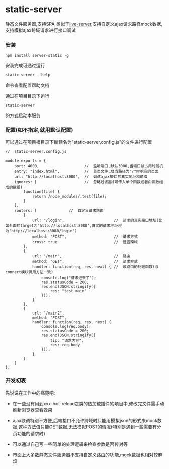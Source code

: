 # static-server

静态文件服务器,支持SPA,类似于[live-server](https://github.com/tapio/live-server),支持自定义ajax请求路径mock数据,支持模拟ajax跨域请求进行接口调试

### 安装

    npm install server-static -g

安装完成可通过运行

    static-server --help
    
命令查看配置帮助文档

通过在项目目录下运行

    static-server

的方式启动本服务


### 配置(如不指定,就用默认配置)

可以通过在项目根目录下新建名为"static-server.config.js"的文件进行配置

    //  static-server.config.js

    module.exports = {
    	port: 4000,                    //  监听端口,默认3000,当端口被占用时随机
    	entry: "index.html",           //  首页文件,及当路径为"/"时响应的页面
        url: "http://localhost:8080",  //  调试ajax接口的真实地址和前缀
    	ignores: [                     //  忽略过滤器(可传入单个函数或者由函数组成的数组)
    		function(file) {
    		    return /node_modules/.test(file);
    		}
    	],
    	routers: [              //  自定义请求路由
            {
                url: "/login",                      //  请求的真实接口地址(比如外面的target为'http://localhost:8080',真实的请求地址应为'http://localhost:8080/login')
                method: "POST",                     //  请求方式
                cross: true                         //  是否跨域
            },
    		{
    			url: "/main",                       //  路由
    			method: "GET",                      //  请求方式
    			handler: function(req, res, next) { //  改路由的处理函数(与connect模块调用方法一致)
    				console.log("请求进来了");
    				res.statusCode = 200;
    				res.end(JSON.stringify({
    					res: "test main"
    				}));
    			}
    		},
    		{
    			url: "/main2",
    			method: "POST",
    			handler: function(req, res, next) {
    				console.log(req.body);
    				res.statusCode = 200;
    				res.end(JSON.stringify({
    					tip: "请求内容",
    					res: req.body
    				}));
    			}
    		}
    	]
    };
    

### 开发初衷

先说说在工作中的痛楚吧:

- 在一些没有用到xxx-hot-reload之类的热加载插件的项目中,修改完文件需手动刷新浏览器查看效果

- ajax联调特别不方便,后端接口不允许跨域时只能用模拟json的形式来mock数据,这种方法值只能GET数据,无法模拟POST的情况(特别是遇到一些需要有分页功能的请求时)

- 可以通过自己写一些简单的处理逻辑来检查参数是否传对等

- 市面上大多数静态文件服务器不支持自定义路由的功能,mock数据也相对较麻烦

